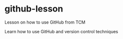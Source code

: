 # github-lesson
Lesson on how to use GitHub from TCM

Learn how to use GitHub and version control techniques

